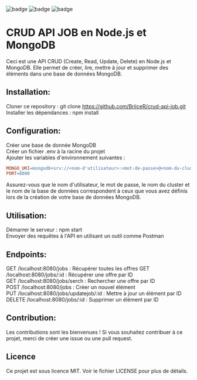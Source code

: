![badge](https://img.shields.io/badge/Node.js-43853D?style=for-the-badge&logo=node.js&logoColor=white)
![badge](https://img.shields.io/badge/Express.js-404D59?style=for-the-badge)
![badge](https://img.shields.io/badge/MongoDB-4EA94B?style=for-the-badge&logo=mongodb&logoColor=white)

# CRUD API JOB en Node.js et MongoDB

Ceci est une API CRUD (Create, Read, Update, Delete) en Node.js et MongoDB. Elle permet de créer, lire, mettre à jour et supprimer des éléments dans une base de données MongoDB.

## Installation:

Cloner ce repository : git clone https://github.com/BriiceR/crud-api-job.git  
Installer les dépendances : npm install

## Configuration:

Créer une base de donnée MongoDB  
Créer un fichier .env à la racine du projet  
Ajouter les variables d'environnement suivantes :

```makefile
MONGO_URI=mongodb+srv://<nom-d'utilisateur>:<mot-de-passe>@<nom-du-cluster>.mongodb.net/<nom-de-la-base>?retryWrites=true&w=majority
PORT=8080
```
Assurez-vous que le nom d'utilisateur, le mot de passe, le nom du cluster et le nom de la base de données correspondent à ceux que vous avez définis lors de la création de votre base de données MongoDB.

## Utilisation:

Démarrer le serveur : npm start  
Envoyer des requêtes à l'API en utilisant un outil comme Postman   

## Endpoints:
GET /localhost:8080/jobs : Récupérer toutes les offres
GET /localhost:8080/jobs/:id : Récupérer une offre par ID  
GET /localhost:8080/jobs/serch : Rechercher une offre par ID  
POST /localhost:8080/jobs : Créer un nouvel élément  
PUT /localhost:8080/jobs/updatejob/:id : Mettre à jour un élément par ID  
DELETE /localhost:8080/jobs/:id : Supprimer un élément par ID  

## Contribution:

Les contributions sont les bienvenues ! Si vous souhaitez contribuer à ce projet, merci de créer une issue ou une pull request.

## Licence

Ce projet est sous licence MIT. Voir le fichier LICENSE pour plus de détails.

